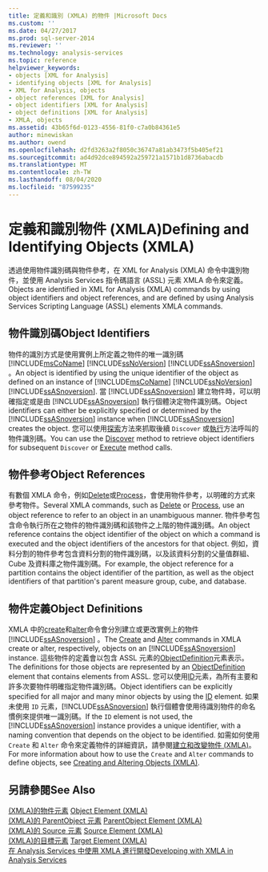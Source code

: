 ```yaml
---
title: 定義和識別 (XMLA) 的物件 |Microsoft Docs
ms.custom: ''
ms.date: 04/27/2017
ms.prod: sql-server-2014
ms.reviewer: ''
ms.technology: analysis-services
ms.topic: reference
helpviewer_keywords:
- objects [XML for Analysis]
- identifying objects [XML for Analysis]
- XML for Analysis, objects
- object references [XML for Analysis]
- object identifiers [XML for Analysis]
- object definitions [XML for Analysis]
- XMLA, objects
ms.assetid: 43b65f6d-0123-4556-81f0-c7a0b84361e5
author: minewiskan
ms.author: owend
ms.openlocfilehash: d2fd3263a2f8050c36747a81ab3473f5b405ef21
ms.sourcegitcommit: ad4d92dce894592a259721a1571b1d8736abacdb
ms.translationtype: MT
ms.contentlocale: zh-TW
ms.lasthandoff: 08/04/2020
ms.locfileid: "87599235"
---
```

# <a name="defining-and-identifying-objects-xmla"></a><span data-ttu-id="67651-102">定義和識別物件 (XMLA)</span><span class="sxs-lookup"><span data-stu-id="67651-102">Defining and Identifying Objects (XMLA)</span></span>
  <span data-ttu-id="67651-103">透過使用物件識別碼與物件參考，在 XML for Analysis (XMLA) 命令中識別物件，並使用 Analysis Services 指令碼語言 (ASSL) 元素 XMLA 命令來定義。</span><span class="sxs-lookup"><span data-stu-id="67651-103">Objects are identified in XML for Analysis (XMLA) commands by using object identifiers and object references, and are defined by using Analysis Services Scripting Language (ASSL) elements XMLA commands.</span></span>  
  
## <a name="object-identifiers"></a><span data-ttu-id="67651-104">物件識別碼</span><span class="sxs-lookup"><span data-stu-id="67651-104">Object Identifiers</span></span>  
 <span data-ttu-id="67651-105">物件的識別方式是使用實例上所定義之物件的唯一識別碼 [!INCLUDE[msCoName](../../includes/msconame-md.md)] [!INCLUDE[ssNoVersion](../../includes/ssnoversion-md.md)] [!INCLUDE[ssASnoversion](../../includes/ssasnoversion-md.md)] 。</span><span class="sxs-lookup"><span data-stu-id="67651-105">An object is identified by using the unique identifier of the object as defined on an instance of [!INCLUDE[msCoName](../../includes/msconame-md.md)] [!INCLUDE[ssNoVersion](../../includes/ssnoversion-md.md)] [!INCLUDE[ssASnoversion](../../includes/ssasnoversion-md.md)].</span></span> <span data-ttu-id="67651-106">當 [!INCLUDE[ssASnoversion](../../includes/ssasnoversion-md.md)] 建立物件時，可以明確指定或是由 [!INCLUDE[ssASnoversion](../../includes/ssasnoversion-md.md)] 執行個體決定物件識別碼。</span><span class="sxs-lookup"><span data-stu-id="67651-106">Object identifiers can either be explicitly specified or determined by the [!INCLUDE[ssASnoversion](../../includes/ssasnoversion-md.md)] instance when [!INCLUDE[ssASnoversion](../../includes/ssasnoversion-md.md)] creates the object.</span></span> <span data-ttu-id="67651-107">您可以使用[探索](https://docs.microsoft.com/bi-reference/xmla/xml-elements-methods-discover)方法來抓取後續 `Discover` 或[執行](https://docs.microsoft.com/bi-reference/xmla/xml-elements-methods-execute)方法呼叫的物件識別碼。</span><span class="sxs-lookup"><span data-stu-id="67651-107">You can use the [Discover](https://docs.microsoft.com/bi-reference/xmla/xml-elements-methods-discover) method to retrieve object identifiers for subsequent `Discover` or [Execute](https://docs.microsoft.com/bi-reference/xmla/xml-elements-methods-execute) method calls.</span></span>  
  
## <a name="object-references"></a><span data-ttu-id="67651-108">物件參考</span><span class="sxs-lookup"><span data-stu-id="67651-108">Object References</span></span>  
 <span data-ttu-id="67651-109">有數個 XMLA 命令，例如[Delete](https://docs.microsoft.com/bi-reference/xmla/xml-elements-commands/delete-element-xmla)或[Process](https://docs.microsoft.com/bi-reference/xmla/xml-elements-commands/process-element-xmla)，會使用物件參考，以明確的方式來參考物件。</span><span class="sxs-lookup"><span data-stu-id="67651-109">Several XMLA commands, such as [Delete](https://docs.microsoft.com/bi-reference/xmla/xml-elements-commands/delete-element-xmla) or [Process](https://docs.microsoft.com/bi-reference/xmla/xml-elements-commands/process-element-xmla), use an object reference to refer to an object in an unambiguous manner.</span></span> <span data-ttu-id="67651-110">物件參考包含命令執行所在之物件的物件識別碼和該物件之上階的物件識別碼。</span><span class="sxs-lookup"><span data-stu-id="67651-110">An object reference contains the object identifier of the object on which a command is executed and the object identifiers of the ancestors for that object.</span></span> <span data-ttu-id="67651-111">例如，資料分割的物件參考包含資料分割的物件識別碼，以及該資料分割的父量值群組、Cube 及資料庫之物件識別碼。</span><span class="sxs-lookup"><span data-stu-id="67651-111">For example, the object reference for a partition contains the object identifier of the partition, as well as the object identifiers of that partition's parent measure group, cube, and database.</span></span>  
  
## <a name="object-definitions"></a><span data-ttu-id="67651-112">物件定義</span><span class="sxs-lookup"><span data-stu-id="67651-112">Object Definitions</span></span>  
 <span data-ttu-id="67651-113">XMLA 中的[create](https://docs.microsoft.com/bi-reference/xmla/xml-elements-commands/create-element-xmla)和[alter](https://docs.microsoft.com/bi-reference/xmla/xml-elements-commands/alter-element-xmla)命令會分別建立或更改實例上的物件 [!INCLUDE[ssASnoversion](../../includes/ssasnoversion-md.md)] 。</span><span class="sxs-lookup"><span data-stu-id="67651-113">The [Create](https://docs.microsoft.com/bi-reference/xmla/xml-elements-commands/create-element-xmla) and [Alter](https://docs.microsoft.com/bi-reference/xmla/xml-elements-commands/alter-element-xmla) commands in XMLA create or alter, respectively, objects on an [!INCLUDE[ssASnoversion](../../includes/ssasnoversion-md.md)] instance.</span></span> <span data-ttu-id="67651-114">這些物件的定義會以包含 ASSL 元素的[ObjectDefinition](https://docs.microsoft.com/bi-reference/xmla/xml-elements-properties/objectdefinition-element-xmla)元素表示。</span><span class="sxs-lookup"><span data-stu-id="67651-114">The definitions for those objects are represented by an [ObjectDefinition](https://docs.microsoft.com/bi-reference/xmla/xml-elements-properties/objectdefinition-element-xmla) element that contains elements from ASSL.</span></span> <span data-ttu-id="67651-115">您可以使用[ID](https://docs.microsoft.com/bi-reference/xmla/xml-elements-properties/id-element-xmla)元素，為所有主要和許多次要物件明確指定物件識別碼。</span><span class="sxs-lookup"><span data-stu-id="67651-115">Object identifiers can be explicitly specified for all major and many minor objects by using the [ID](https://docs.microsoft.com/bi-reference/xmla/xml-elements-properties/id-element-xmla) element.</span></span> <span data-ttu-id="67651-116">如果未使用 `ID` 元素，[!INCLUDE[ssASnoversion](../../includes/ssasnoversion-md.md)] 執行個體會使用待識別物件的命名慣例來提供唯一識別碼。</span><span class="sxs-lookup"><span data-stu-id="67651-116">If the `ID` element is not used, the [!INCLUDE[ssASnoversion](../../includes/ssasnoversion-md.md)] instance provides a unique identifier, with a naming convention that depends on the object to be identified.</span></span> <span data-ttu-id="67651-117">如需如何使用 `Create` 和 `Alter` 命令來定義物件的詳細資訊，請參閱[建立和改變物件 &#40;XMLA&#41;](https://docs.microsoft.com/bi-reference/xmla/xml-elements-objects)。</span><span class="sxs-lookup"><span data-stu-id="67651-117">For more information about how to use the `Create` and `Alter` commands to define objects, see [Creating and Altering Objects &#40;XMLA&#41;](https://docs.microsoft.com/bi-reference/xmla/xml-elements-objects).</span></span>  
  
## <a name="see-also"></a><span data-ttu-id="67651-118">另請參閱</span><span class="sxs-lookup"><span data-stu-id="67651-118">See Also</span></span>  
 <span data-ttu-id="67651-119">[&#40;XMLA&#41;的物件元素](https://docs.microsoft.com/bi-reference/xmla/xml-elements-properties/object-element-xmla) </span><span class="sxs-lookup"><span data-stu-id="67651-119">[Object Element &#40;XMLA&#41;](https://docs.microsoft.com/bi-reference/xmla/xml-elements-properties/object-element-xmla) </span></span>  
 <span data-ttu-id="67651-120">[&#40;XMLA&#41;的 ParentObject 元素](https://docs.microsoft.com/bi-reference/xmla/xml-elements-properties/object-element-xmla) </span><span class="sxs-lookup"><span data-stu-id="67651-120">[ParentObject Element &#40;XMLA&#41;](https://docs.microsoft.com/bi-reference/xmla/xml-elements-properties/object-element-xmla) </span></span>  
 <span data-ttu-id="67651-121">[&#40;XMLA&#41;的 Source 元素](https://docs.microsoft.com/bi-reference/xmla/xml-elements-properties/source-element-xmla) </span><span class="sxs-lookup"><span data-stu-id="67651-121">[Source Element &#40;XMLA&#41;](https://docs.microsoft.com/bi-reference/xmla/xml-elements-properties/source-element-xmla) </span></span>  
 <span data-ttu-id="67651-122">[&#40;XMLA&#41;的目標元素](https://docs.microsoft.com/bi-reference/xmla/xml-elements-properties/target-element-xmla) </span><span class="sxs-lookup"><span data-stu-id="67651-122">[Target Element &#40;XMLA&#41;](https://docs.microsoft.com/bi-reference/xmla/xml-elements-properties/target-element-xmla) </span></span>  
 [<span data-ttu-id="67651-123">在 Analysis Services 中使用 XMLA 進行開發</span><span class="sxs-lookup"><span data-stu-id="67651-123">Developing with XMLA in Analysis Services</span></span>](developing-with-xmla-in-analysis-services.md)  
  
  
